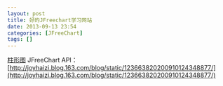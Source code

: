 ```yaml
---
layout: post
title: 好的JFreechart学习网站
date: 2013-09-13 23:54
categories: [JFreeChart]
tags: []
---
```

[柱形图](http://joyhaizi.blog.163.com/blog/static/1236638202009101243620966/)
JFreeChart API：[http://joyhaizi.blog.163.com/blog/static/123663820200910124348877/](http://joyhaizi.blog.163.com/blog/static/123663820200910124348877/)


